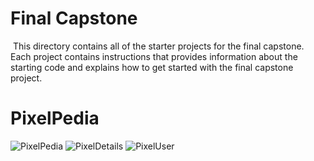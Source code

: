 # Final Capstone
​
This directory contains all of the starter projects for the final capstone.
​
Each project contains instructions that provides information about the starting code and explains how to get started with the final capstone project.
# PixelPedia
![PixelPedia](https://github.com/SegunVSTheWorld/PixelPedia/assets/103968209/7504662b-a53d-4983-b209-0d1af573548f)
![PixelDetails](https://github.com/SegunVSTheWorld/PixelPedia/assets/103968209/d8d91656-2c38-47d0-9256-37e0a7d19c6b)
![PixelUser](https://github.com/SegunVSTheWorld/PixelPedia/assets/103968209/e5b458d6-f4e9-47b9-ae80-5e89f948de1f)
